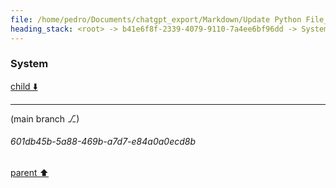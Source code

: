 ```yaml
---
file: /home/pedro/Documents/chatgpt_export/Markdown/Update Python File_ Added Function.md
heading_stack: <root> -> b41e6f8f-2339-4079-9110-7a4ee6bf96dd -> System
---
```

### System

[child ⬇️](#601db45b-5a88-469b-a7d7-e84a0a0ecd8b)

---

(main branch ⎇)
###### 601db45b-5a88-469b-a7d7-e84a0a0ecd8b
[parent ⬆️](#b41e6f8f-2339-4079-9110-7a4ee6bf96dd)
